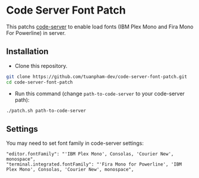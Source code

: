 # Code Server Font Patch

This patchs [code-server](cdr/code-server) to enable load fonts (IBM Plex Mono and Fira Mono For Powerline) in server.

## Installation
- Clone this repository.
```bash
git clone https://github.com/tuanpham-dev/code-server-font-patch.git
cd code-server-font-patch
```
- Run this command (change `path-to-code-server` to your code-server path):
```bash
./patch.sh path-to-code-server
```

## Settings
You may need to set font family in code-server settings:
```
"editor.fontFamily": "'IBM Plex Mono', Consolas, 'Courier New', monospace",
"terminal.integrated.fontFamily": "'Fira Mono for Powerline', 'IBM Plex Mono', Consolas, 'Courier New', monospace",
```
